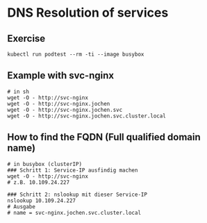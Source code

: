# DNS Resolution of services 

## Exercise 

```
kubectl run podtest --rm -ti --image busybox
```

## Example with svc-nginx 

```
# in sh
wget -O - http://svc-nginx
wget -O - http://svc-nginx.jochen
wget -O - http://svc-nginx.jochen.svc
wget -O - http://svc-nginx.jochen.svc.cluster.local
```

## How to find the FQDN (Full qualified domain name) 

```
# in busybox (clusterIP)
### Schritt 1: Service-IP ausfindig machen
wget -O - http://svc-nginx
# z.B. 10.109.24.227 

### Schritt 2: nslookup mit dieser Service-IP
nslookup 10.109.24.227
# Ausgabe 
# name = svc-nginx.jochen.svc.cluster.local
```
